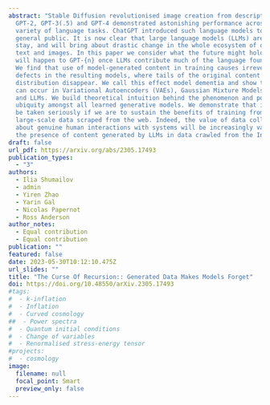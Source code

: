 ```yaml
---
abstract: "Stable Diffusion revolutionised image creation from descriptive text.
  GPT-2, GPT-3(.5) and GPT-4 demonstrated astonishing performance across a
  variety of language tasks. ChatGPT introduced such language models to the
  general public. It is now clear that large language models (LLMs) are here to
  stay, and will bring about drastic change in the whole ecosystem of online
  text and images. In this paper we consider what the future might hold. What
  will happen to GPT-{n} once LLMs contribute much of the language found online?
  We find that use of model-generated content in training causes irreversible
  defects in the resulting models, where tails of the original content
  distribution disappear. We call this effect model dementia and show that it
  can occur in Variational Autoencoders (VAEs), Gaussian Mixture Models (GMMs)
  and LLMs. We build theoretical intuition behind the phenomenon and portray its
  ubiquity amongst all learned generative models. We demonstrate that it has to
  be taken seriously if we are to sustain the benefits of training from
  large-scale data scraped from the web. Indeed, the value of data collected
  about genuine human interactions with systems will be increasingly valuable in
  the presence of content generated by LLMs in data crawled from the Internet. "
draft: false
url_pdf: https://arxiv.org/abs/2305.17493
publication_types:
  - "3"
authors:
  - Ilia Shumailov
  - admin
  - Yiren Zhao
  - Yarin Gal
  - Nicolas Papernot
  - Ross Anderson
author_notes:
  - Equal contribution
  - Equal contribution
publication: ""
featured: false
date: 2023-05-30T10:12:10.475Z
url_slides: ""
title: "The Curse Of Recursion:: Generated Data Makes Models Forget"
doi: https://doi.org/10.48550/arXiv.2305.17493
#tags:
#  - k-inflation
#  - Inflation
#  - Curved cosmology
##  - Power spectra
#  - Quantum initial conditions
#  - Change of variables
#  - Renormalised stress-energy tensor
#projects:
#  - cosmology
image:
  filename: null
  focal_point: Smart
  preview_only: false
---
```

